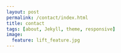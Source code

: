 ```yaml
---
layout: post
permalink: /contact/index.html
title: contact
tags: [about, Jekyll, theme, responsive]
image:
  feature: lift_feature.jpg
---
```

